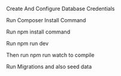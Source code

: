 <p>Create And Configure Database Credentials</p>
<p>Run Composer Install Command</p>
<p>Run npm install command</p>
<p>Run npm run dev<p>
<p>Then run npm run watch to compile </p>
<p>Run Migrations and also seed data</p>

